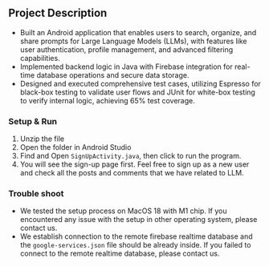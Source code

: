 ## Project Description
-	Built an Android application that enables users to search, organize, and share prompts for Large Language Models (LLMs), with features like user authentication, profile management, and advanced filtering capabilities.
-	Implemented backend logic in Java with Firebase integration for real-time database operations and secure data storage.
-	Designed and executed comprehensive test cases, utilizing Espresso for black-box testing to validate user flows and JUnit for white-box testing to verify internal logic, achieving 65% test coverage.

### Setup & Run
1. Unzip the file
2. Open the folder in Android Studio
3. Find and Open `SignUpActivity.java`, then click to run the program.
4. You will see the sign-up page first. Feel free to sign up as a new user and check all the posts and comments that we have related to LLM.

### Trouble shoot
- We tested the setup process on MacOS 18 with M1 chip. If you encountered any issue with the setup in other operating system, please contact us.
- We establish connection to the remote firebase realtime database and the `google-services.json` file should be already inside. If you failed to connect to the remote realtime database, please contact us.
